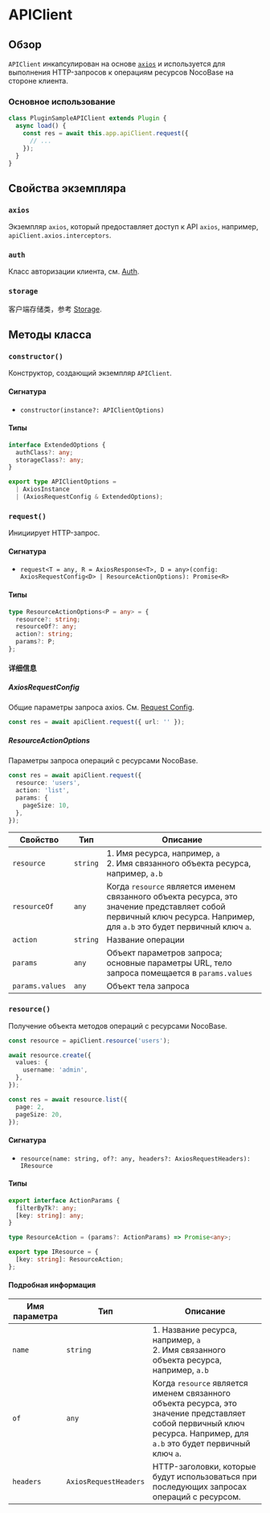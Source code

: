 # APIClient

## Обзор

`APIClient` инкапсулирован на основе <a href="https://axios-http.com/" target="_blank">`axios`</a> и используется для выполнения HTTP-запросов к операциям ресурсов NocoBase на стороне клиента.

### Основное использование

```ts
class PluginSampleAPIClient extends Plugin {
  async load() {
    const res = await this.app.apiClient.request({
      // ...
    });
  }
}
```

## Свойства экземпляра

### `axios`

Экземпляр `axios`, который предоставляет доступ к API `axios`, например, `apiClient.axios.interceptors`.

### `auth`

Класс авторизации клиента, см. [Auth](./auth.md).

### `storage`

客户端存储类，参考 [Storage](./storage.md).

## Методы класса

### `constructor()`

Конструктор, создающий экземпляр `APIClient`.

#### Сигнатура

- `constructor(instance?: APIClientOptions)`

#### Типы

```ts
interface ExtendedOptions {
  authClass?: any;
  storageClass?: any;
}

export type APIClientOptions =
  | AxiosInstance
  | (AxiosRequestConfig & ExtendedOptions);
```

### `request()`

Инициирует HTTP-запрос.

#### Сигнатура

- `request<T = any, R = AxiosResponse<T>, D = any>(config: AxiosRequestConfig<D> | ResourceActionOptions): Promise<R>`

#### Типы

```ts
type ResourceActionOptions<P = any> = {
  resource?: string;
  resourceOf?: any;
  action?: string;
  params?: P;
};
```

#### 详细信息

##### AxiosRequestConfig

Общие параметры запроса axios. См. <a href="https://axios-http.com/docs/req_config" target="_blank">Request Config</a>.

```ts
const res = await apiClient.request({ url: '' });
```

##### ResourceActionOptions

Параметры запроса операций с ресурсами NocoBase.

```ts
const res = await apiClient.request({
  resource: 'users',
  action: 'list',
  params: {
    pageSize: 10,
  },
});
```

| Свойство       | Тип      | Описание                                                                                             |
| --------------- | -------- | ----------------------------------------------------------------------------------------------------- |
| `resource`      | `string` | 1. Имя ресурса, например, `a`<br />2. Имя связанного объекта ресурса, например, `a.b`                |
| `resourceOf`    | `any`    | Когда `resource` является именем связанного объекта ресурса, это значение представляет собой первичный ключ ресурса. Например, для `a.b` это будет первичный ключ `a`. |
| `action`        | `string` | Название операции                                                                                     |
| `params`        | `any`    | Объект параметров запроса; основные параметры URL, тело запроса помещается в `params.values`          |
| `params.values` | `any`    | Объект тела запроса                                                                                   |

### `resource()`

Получение объекта методов операций с ресурсами NocoBase.

```ts
const resource = apiClient.resource('users');

await resource.create({
  values: {
    username: 'admin',
  },
});

const res = await resource.list({
  page: 2,
  pageSize: 20,
});
```

#### Сигнатура

- `resource(name: string, of?: any, headers?: AxiosRequestHeaders): IResource`

#### Типы

```ts
export interface ActionParams {
  filterByTk?: any;
  [key: string]: any;
}

type ResourceAction = (params?: ActionParams) => Promise<any>;

export type IResource = {
  [key: string]: ResourceAction;
};
```

#### Подробная информация

| Имя параметра | Тип                  | Описание                                                                                             |
| ------------- | -------------------- | ----------------------------------------------------------------------------------------------------- |
| `name`        | `string`             | 1. Название ресурса, например, `a`<br />2. Имя связанного объекта ресурса, например, `a.b`           |
| `of`          | `any`                | Когда `resource` является именем связанного объекта ресурса, это значение представляет собой первичный ключ ресурса. Например, для `a.b` это будет первичный ключ `a`. |
| `headers`     | `AxiosRequestHeaders`| HTTP-заголовки, которые будут использоваться при последующих запросах операций с ресурсом.            |